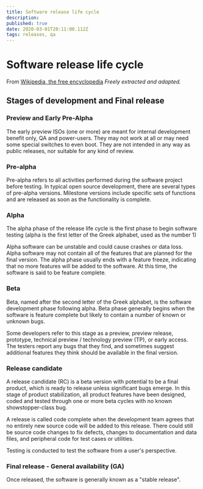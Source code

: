```yaml
---
title: Software release life cycle
description: 
published: true
date: 2020-03-01T20:11:00.112Z
tags: releases, qa
---
```


# Software release life cycle

From [Wikipedia, the free encyclopedia](https://en.wikipedia.org/wiki/Software_release_life_cycle)
*Freely extracted and adapted.*


## Stages of development and Final release

### Preview and Early Pre-Alpha

The early preview ISOs (one or more) are meant for internal development benefit only, QA and power-users.
They may not work at all or may need some special switches to even boot. They are not intended in any way as public releases, nor suitable for any kind of review.

### Pre-alpha

Pre-alpha refers to all activities performed during the software project before testing. In typical open source development, there are several types of pre-alpha versions. Milestone versions include specific sets of functions and are released as soon as the functionality is complete.

### Alpha

The alpha phase of the release life cycle is the first phase to begin software testing (alpha is the first letter of the Greek alphabet, used as the number 1)

Alpha software can be unstable and could cause crashes or data loss. Alpha software may not contain all of the features that are planned for the final version.
The alpha phase usually ends with a feature freeze, indicating that no more features will be added to the software. At this time, the software is said to be feature complete.

### Beta

Beta, named after the second letter of the Greek alphabet, is the software development phase following alpha. Beta phase generally begins when the software is feature complete but likely to contain a number of known or unknown bugs.

Some developers refer to this stage as a preview, preview release, prototype, technical preview / technology preview (TP), or early access.
The testers report any bugs that they find, and sometimes suggest additional features they think should be available in the final version.

### Release candidate

A release candidate (RC) is a beta version with potential to be a final product, which is ready to release unless significant bugs emerge. In this stage of product stabilization, all product features have been designed, coded and tested through one or more beta cycles with no known showstopper-class bug.

A release is called code complete when the development team agrees that no entirely new source code will be added to this release. There could still be source code changes to fix defects, changes to documentation and data files, and peripheral code for test cases or utilities.

Testing is conducted to test the software from a user's perspective.

### Final release - General availability (GA)

Once released, the software is generally known as a "stable release".

